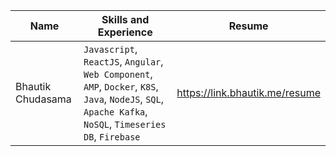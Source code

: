 | Name | Skills and Experience | Resume    |
|---|---|---|
|Bhautik Chudasama | `Javascript`, `ReactJS`, `Angular`, `Web Component`, `AMP`, `Docker`, `K8S`, `Java`, `NodeJS`, `SQL`, `Apache Kafka`, `NoSQL`, `Timeseries DB`, `Firebase` | https://link.bhautik.me/resume |
